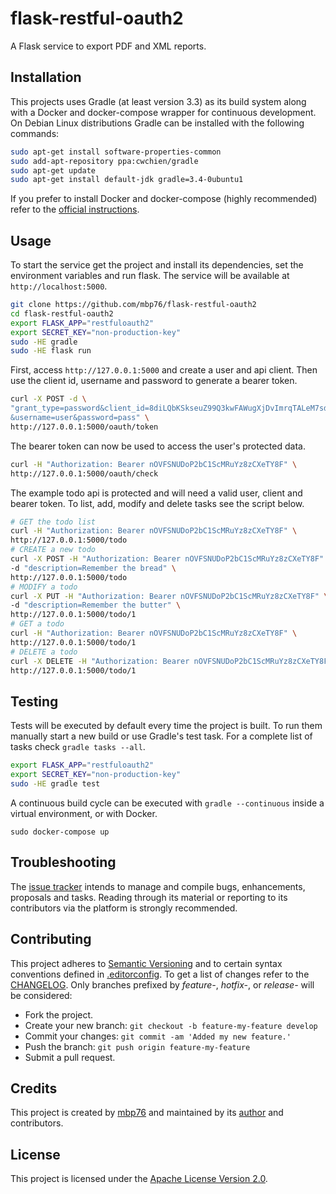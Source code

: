 # flask-restful-oauth2

A Flask service to export PDF and XML reports.

## Installation

This projects uses Gradle (at least version 3.3) as its build system along with
a Docker and docker-compose wrapper for continuous development. On Debian Linux
distributions Gradle can be installed with the following commands:

```bash
sudo apt-get install software-properties-common
sudo add-apt-repository ppa:cwchien/gradle
sudo apt-get update
sudo apt-get install default-jdk gradle=3.4-0ubuntu1
```

If you prefer to install Docker and docker-compose (highly recommended) refer to
the [official instructions][install-docker-compose].

## Usage

To start the service get the project and install its dependencies, set the
environment variables and run flask. The service will be available at
`http://localhost:5000`.

```bash
git clone https://github.com/mbp76/flask-restful-oauth2
cd flask-restful-oauth2
export FLASK_APP="restfuloauth2"
export SECRET_KEY="non-production-key"
sudo -HE gradle
sudo -HE flask run
```

First, access `http://127.0.0.1:5000` and create a user and api client. Then use
the client id, username and password to generate a bearer token.

```bash
curl -X POST -d \
"grant_type=password&client_id=8diLQbKSkseuZ99Q3kwFAWugXjDvImrqTALeM7sd\
&username=user&password=pass" \
http://127.0.0.1:5000/oauth/token
```

The bearer token can now be used to access the user's protected data.

```bash
curl -H "Authorization: Bearer nOVFSNUDoP2bC1ScMRuYz8zCXeTY8F" \
http://127.0.0.1:5000/oauth/check
```

The example todo api is protected and will need a valid user, client and bearer
token. To list, add, modify and delete tasks see the script below.

```bash
# GET the todo list
curl -H "Authorization: Bearer nOVFSNUDoP2bC1ScMRuYz8zCXeTY8F" \
http://127.0.0.1:5000/todo
# CREATE a new todo
curl -X POST -H "Authorization: Bearer nOVFSNUDoP2bC1ScMRuYz8zCXeTY8F" \
-d "description=Remember the bread" \
http://127.0.0.1:5000/todo
# MODIFY a todo
curl -X PUT -H "Authorization: Bearer nOVFSNUDoP2bC1ScMRuYz8zCXeTY8F" \
-d "description=Remember the butter" \
http://127.0.0.1:5000/todo/1
# GET a todo
curl -H "Authorization: Bearer nOVFSNUDoP2bC1ScMRuYz8zCXeTY8F" \
http://127.0.0.1:5000/todo/1
# DELETE a todo
curl -X DELETE -H "Authorization: Bearer nOVFSNUDoP2bC1ScMRuYz8zCXeTY8F" \
http://127.0.0.1:5000/todo/1
```

## Testing

Tests will be executed by default every time the project is built. To run them
manually start a new build or use Gradle's test task. For a complete list of
tasks check `gradle tasks --all`.

```bash
export FLASK_APP="restfuloauth2"
export SECRET_KEY="non-production-key"
sudo -HE gradle test
```

A continuous build cycle can be executed with `gradle --continuous` inside a
virtual environment, or with Docker.

```
sudo docker-compose up
```

## Troubleshooting

The [issue tracker][issue-tracker] intends to manage and compile bugs,
enhancements, proposals and tasks. Reading through its material or reporting to
its contributors via the platform is strongly recommended.

## Contributing

This project adheres to [Semantic Versioning][semver] and to certain syntax
conventions defined in [.editorconfig][editorconfig]. To get a list of changes
refer to the [CHANGELOG][changelog]. Only branches prefixed by *feature-*,
*hotfix-*, or *release-* will be considered:

  - Fork the project.
  - Create your new branch: `git checkout -b feature-my-feature develop`
  - Commit your changes: `git commit -am 'Added my new feature.'`
  - Push the branch: `git push origin feature-my-feature`
  - Submit a pull request.

## Credits

This project is created by [mbp76][author] and maintained by its
[author][author] and contributors.

## License

This project is licensed under the [Apache License Version 2.0][license].

[author]: https://mbp76.github.io
[issue-tracker]: https://github.com/mbp76/flask-restful-oauth2/issues
[editorconfig]: .editorconfig
[changelog]: CHANGELOG.md
[license]: LICENSE
[semver]: http://semver.org
[install-docker-compose]: https://docs.docker.com/compose/install/
